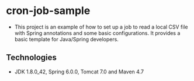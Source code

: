 # cron-job-sample
- This project is an example of how to set up a job to read a local CSV file with Spring annotations and some basic configurations. It provides a basic template for Java/Spring developers.

## Technologies
- JDK 1.8.0_42, Spring 6.0.0, Tomcat 7.0 and Maven 4.7
